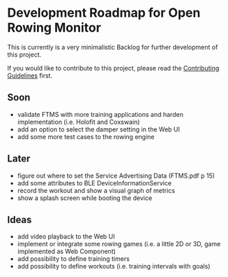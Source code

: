 # Development Roadmap for Open Rowing Monitor

This is currently is a very minimalistic Backlog for further development of this project.

If you would like to contribute to this project, please read the [Contributing Guidelines](CONTRIBUTING.md) first.

## Soon

* validate FTMS with more training applications and harden implementation (i.e. Holofit and Coxswain)
* add an option to select the damper setting in the Web UI
* add some more test cases to the rowing engine

## Later

* figure out where to set the Service Advertising Data (FTMS.pdf p 15)
* add some attributes to BLE DeviceInformationService
* record the workout and show a visual graph of metrics
* show a splash screen while booting the device

## Ideas

* add video playback to the Web UI
* implement or integrate some rowing games (i.e. a little 2D or 3D, game implemented as Web Component)
* add possibility to define training timers
* add possibility to define workouts (i.e. training intervals with goals)
